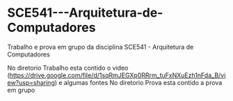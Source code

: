 # SCE541---Arquitetura-de-Computadores
Trabalho e prova em grupo da disciplina SCE541 - Arquitetura de Computadores

No diretorio Trabalho esta contido o video (https://drive.google.com/file/d/1sqRmJEGXp0RRrm_tuFxNXuEzh1nFda_B/view?usp=sharing) e algumas fontes
No diretorio Prova esta contido a prova em grupo
